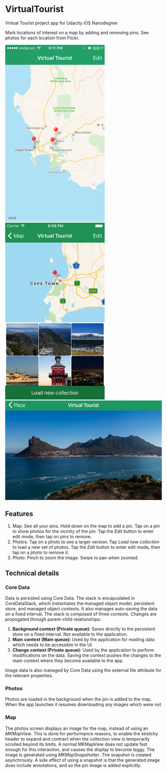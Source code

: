 # VirtualTourist

Virtual Tourist project app for Udacity iOS Nanodegree

Mark locations of interest on a map by adding and removing pins. See photos for each location from Flickr.

<img src="Screenshots/iPhone/Portrait/1 Map.png" width="320">
<img src="Screenshots/iPhone/Portrait/2 Photos.png" width="320">
<img src="Screenshots/iPhone/Landscape/3 Photo.png" height="320">

## Features

1. Map: See all your pins. Hold down on the map to add a pin. Tap on a pin to show photos for the vicinity of the pin. Tap the *Edit* button to enter edit mode, then tap on pins to remove.
2. Photos: Tap on a photo to see a larger version. Tap *Load new collection* to load a new set of photos. Tap the *Edit* button to enter edit mode, then tap on a photo to remove it.
3. Photo: Pinch to zoom the image. Swipe to pan when zoomed.

## Technical details

### Core Data

Data is persisted using Core Data. The stack is encapuslated in CoreDataStack, which instantiates the managed object model, persistent store, and managed object contexts. It also manages auto-saving the data on a fixed interval. The stack is composed of three contexts. Changes are propogated through parent-child relationships:

1. **Background context (Private queue):** Saves directly to the persistent store on a fixed interval. Not available to the application.
2. **Main context (Main queue):** Used by the application for reading data which needs to be accessible in the UI.
3. **Change context (Private queue):** Used by the application to perform modifications on the data. Saving the context pushes the changes to the main context where they become available to the app.

Image data is also managed by Core Data using the external file attribute for the relevant properties.

### Photos

Photos are loaded in the background when the pin is added to the map. When the app launches it resumes downloading any images which were not

### Map

The photos screen displays an image for the map, instead of using an *MKMapView*. This is done for performance reasons, to enable the stretchy header to expand and contract when the collection view is temporarily scrolled beyond its limits. A normal MKMapView does not update fast enough for this interaction, and causes the display to become laggy. The image is generated using *MKMapSnapshotter*. The snapshot is created asynchrously. A side effect of using a snapshot is that the generated image does include annotations, and so the pin image is added explicitly.
